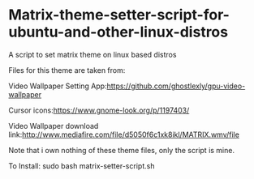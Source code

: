 # Matrix-theme-setter-script-for-ubuntu-and-other-linux-distros
A script to set matrix theme on linux based distros

Files for this theme are taken from:

Video Wallpaper Setting App:https://github.com/ghostlexly/gpu-video-wallpaper

Cursor icons:https://www.gnome-look.org/p/1197403/

Video Wallpaper download link:http://www.mediafire.com/file/d5050f6c1xk8ikl/MATRIX.wmv/file

Note that i own nothing of these theme files, only the script is mine.

To Install: sudo bash matrix-setter-script.sh
